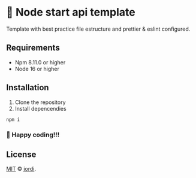 # 🚀 Node start api template

Template with best practice file estructure and prettier & eslint configured.

## Requirements

- Npm 8.11.0 or higher
- Node 16 or higher

## Installation

  1. Clone the repository
  2. Install depencendies

   ```sh
   npm i
   ```
   
### 🚀 Happy coding!!!

## License

[MIT](LICENSE) © [jordi](https://github.com/jordicapedo).

